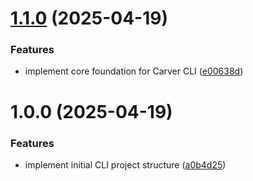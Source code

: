 # [1.1.0](https://github.com/blended-insights/carver-cli/compare/v1.0.0...v1.1.0) (2025-04-19)


### Features

* implement core foundation for Carver CLI ([e00638d](https://github.com/blended-insights/carver-cli/commit/e00638d745f1dc05c5ced382bc40fd7202cc7e70))

# 1.0.0 (2025-04-19)


### Features

* implement initial CLI project structure ([a0b4d25](https://github.com/blended-insights/carver-cli/commit/a0b4d254374887f6455904773239666a40e023de))
